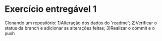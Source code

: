 # Exercício entregável 1
Clonando um repositório:
1)Alteração dos dados do 'readme';
2)Verificar o status da branch e adicionar as alterações feitas;
3)Realizar o commit e o push